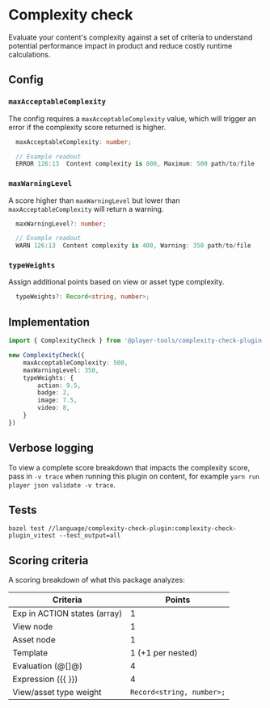 # Complexity check

Evaluate your content's complexity against a set of criteria to understand potential performance impact in product and reduce costly runtime calculations.

## Config

### `maxAcceptableComplexity`

The config requires a `maxAcceptableComplexity` value, which will trigger an error if the complexity score returned is higher.

```ts
  maxAcceptableComplexity: number;

  // Example readout
  ERROR 126:13  Content complexity is 800, Maximum: 500 path/to/file
```

### `maxWarningLevel`

A score higher than `maxWarningLevel` but lower than `maxAcceptableComplexity` will return a warning.

```ts
  maxWarningLevel?: number;

  // Example readout
  WARN 126:13  Content complexity is 400, Warning: 350 path/to/file
```

### `typeWeights`

Assign additional points based on view or asset type complexity.

```ts
  typeWeights?: Record<string, number>;
```

## Implementation

```ts
import { ComplexityCheck } from '@player-tools/complexity-check-plugin';

new ComplexityCheck({
    maxAcceptableComplexity: 500,
    maxWarningLevel: 350,
    typeWeights: {
        action: 9.5,
        badge: 2,
        image: 7.5,
        video: 8,
    }
})
```

## Verbose logging

To view a complete score breakdown that impacts the complexity score, pass in `-v trace` when running this plugin on content, for example `yarn run player json validate -v trace`.

## Tests

`bazel test //language/complexity-check-plugin:complexity-check-plugin_vitest --test_output=all`

## Scoring criteria

A scoring breakdown of what this package analyzes:

| Criteria                      | Points                                  |
|-------------------------------|-----------------------------------------|
| Exp in ACTION states (array)  | 1                                       |
| View node                     | 1                                       |
| Asset node                    | 1                                       |
| Template                      | 1 (+1 per nested)                       |
| Evaluation (@[]@)             | 4                                       |
| Expression ({{ }})            | 4                                       |
| View/asset type weight        | `Record<string, number>;`               |
